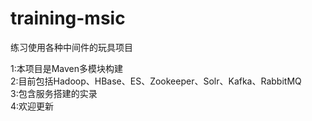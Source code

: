 # training-msic
练习使用各种中间件的玩具项目<br>

1:本项目是Maven多模块构建<br>
2:目前包括Hadoop、HBase、ES、Zookeeper、Solr、Kafka、RabbitMQ<br>
3:包含服务搭建的实录<br>
4:欢迎更新<br>
